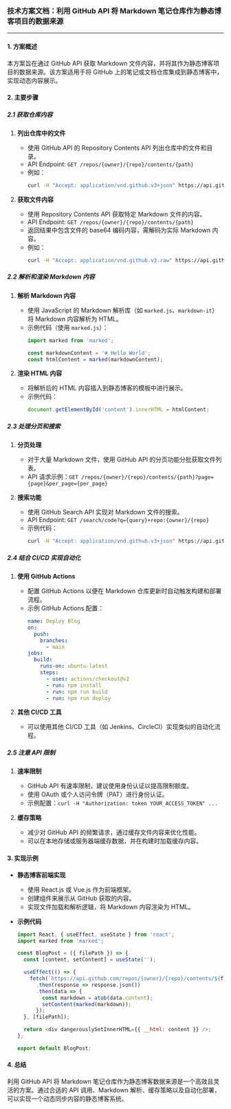 ### 技术方案文档：利用 GitHub API 将 Markdown 笔记仓库作为静态博客项目的数据来源

---

#### 1. 方案概述

本方案旨在通过 GitHub API 获取 Markdown 文件内容，并将其作为静态博客项目的数据来源。该方案适用于将 GitHub 上的笔记或文档仓库集成到静态博客中，实现动态内容展示。

#### 2. 主要步骤

##### 2.1 获取仓库内容

1. **列出仓库中的文件**
   - 使用 GitHub API 的 Repository Contents API 列出仓库中的文件和目录。
   - API Endpoint: `GET /repos/{owner}/{repo}/contents/{path}`
   - 例如：
     ```bash
     curl -H "Accept: application/vnd.github.v3+json" https://api.github.com/repos/{owner}/{repo}/contents/
     ```

2. **获取文件内容**
   - 使用 Repository Contents API 获取特定 Markdown 文件的内容。
   - API Endpoint: `GET /repos/{owner}/{repo}/contents/{path}`
   - 返回结果中包含文件的 base64 编码内容，需解码为实际 Markdown 内容。
   - 例如：
     ```bash
     curl -H "Accept: application/vnd.github.v3.raw" https://api.github.com/repos/{owner}/{repo}/contents/{path}
     ```

##### 2.2 解析和渲染 Markdown 内容

1. **解析 Markdown 内容**
   - 使用 JavaScript 的 Markdown 解析库（如 `marked.js`、`markdown-it`）将 Markdown 内容解析为 HTML。
   - 示例代码（使用 `marked.js`）：
     ```javascript
     import marked from 'marked';

     const markdownContent = '# Hello World';
     const htmlContent = marked(markdownContent);
     ```

2. **渲染 HTML 内容**
   - 将解析后的 HTML 内容插入到静态博客的模板中进行展示。
   - 示例代码：
     ```javascript
     document.getElementById('content').innerHTML = htmlContent;
     ```

##### 2.3 处理分页和搜索

1. **分页处理**
   - 对于大量 Markdown 文件，使用 GitHub API 的分页功能分批获取文件列表。
   - API 请求示例：`GET /repos/{owner}/{repo}/contents/{path}?page={page}&per_page={per_page}`

2. **搜索功能**
   - 使用 GitHub Search API 实现对 Markdown 文件的搜索。
   - API Endpoint: `GET /search/code?q={query}+repo:{owner}/{repo}`
   - 示例代码：
     ```bash
     curl -H "Accept: application/vnd.github.v3+json" https://api.github.com/search/code?q={query}+repo:{owner}/{repo}
     ```

##### 2.4 结合 CI/CD 实现自动化

1. **使用 GitHub Actions**
   - 配置 GitHub Actions 以便在 Markdown 仓库更新时自动触发构建和部署流程。
   - 示例 GitHub Actions 配置：
     ```yaml
     name: Deploy Blog
     on:
       push:
         branches:
           - main
     jobs:
       build:
         runs-on: ubuntu-latest
         steps:
           - uses: actions/checkout@v2
           - run: npm install
           - run: npm run build
           - run: npm run deploy
     ```

2. **其他 CI/CD 工具**
   - 可以使用其他 CI/CD 工具（如 Jenkins、CircleCI）实现类似的自动化流程。

##### 2.5 注意 API 限制

1. **速率限制**
   - GitHub API 有速率限制，建议使用身份认证以提高限制额度。
   - 使用 OAuth 或个人访问令牌（PAT）进行身份认证。
   - 示例配置：`curl -H "Authorization: token YOUR_ACCESS_TOKEN" ...`

2. **缓存策略**
   - 减少对 GitHub API 的频繁请求，通过缓存文件内容来优化性能。
   - 可以在本地存储或服务器端缓存数据，并在构建时加载缓存内容。

#### 3. 实现示例

- **静态博客前端实现**
  - 使用 React.js 或 Vue.js 作为前端框架。
  - 创建组件来展示从 GitHub 获取的内容。
  - 实现文件加载和解析逻辑，将 Markdown 内容渲染为 HTML。

- **示例代码**
  ```javascript
  import React, { useEffect, useState } from 'react';
  import marked from 'marked';

  const BlogPost = ({ filePath }) => {
    const [content, setContent] = useState('');

    useEffect(() => {
      fetch(`https://api.github.com/repos/{owner}/{repo}/contents/${filePath}`)
        .then(response => response.json())
        .then(data => {
          const markdown = atob(data.content);
          setContent(marked(markdown));
        });
    }, [filePath]);

    return <div dangerouslySetInnerHTML={{ __html: content }} />;
  };

  export default BlogPost;
  ```

#### 4. 总结

利用 GitHub API 将 Markdown 笔记仓库作为静态博客数据来源是一个高效且灵活的方案。通过合适的 API 调用、Markdown 解析、缓存策略以及自动化部署，可以实现一个动态同步内容的静态博客系统。